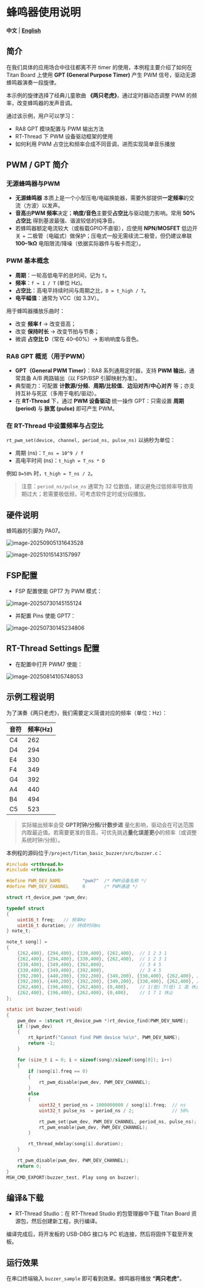 # 蜂鸣器使用说明

**中文** | [**English**](./README.md)

## 简介

在我们具体的应用场合中往往都离不开 timer 的使用，本例程主要介绍了如何在 Titan Board 上使用  **GPT (General Purpose Timer)** 产生 PWM 信号，驱动无源蜂鸣器演奏一段旋律。

本示例的旋律选择了经典儿童歌曲 **《两只老虎》**，通过定时器动态调整 PWM 的频率，改变蜂鸣器的发声音调。

通过该示例，用户可以学习：

- RA8 GPT 模块配置与 PWM 输出方法
- RT-Thread 下 PWM 设备驱动框架的使用
- 如何利用 PWM 占空比和频率合成不同音调，进而实现简单音乐播放

## PWM / GPT 简介

### 无源蜂鸣器与PWM

- **无源蜂鸣器** 本质上是一个小型压电/电磁换能器，需要外部提供**一定频率**的交流（方波）以发声。
- **音高**由**PWM 频率**决定；**响度/音色**主要受**占空比**与驱动能力影响。常用 **50% 占空比** 得到基波最强、谐波较低的纯净音。
- 若蜂鸣器额定电流较大（或板载GPIO不直驱），应使用 **NPN/MOSFET** 低边开关 + 二极管（电磁式）做保护；压电式一般无需续流二极管，但仍建议串联 **100–1kΩ** 电阻限流/降噪（依据实际器件与板卡而定）。

### PWM 基本概念

- **周期**：一轮高低电平的总时间，记为 `T`。
- **频率**：`f = 1 / T` (单位 Hz)。
- **占空比**：高电平持续时间与周期之比，`D = t_high / T`。
- **电平幅值**：通常为 VCC（如 3.3V）。

用于蜂鸣器播放乐曲时：

- 改变 **频率 f** → 改变音高；
- 改变 **保持时长** → 改变节拍与节奏；
- 微调 **占空比 D**（常在 40–60%）→ 影响响度与音色。

### RA8 GPT 概览（用于PWM）

* **GPT（General PWM Timer）**：RA8 系列通用定时器，支持 **PWM 输出**，通常具备 A/B 两路输出（以 FSP/BSP 引脚映射为准）。
* 典型能力：可配置 **计数源/分频**、**周期/比较值**、**边沿对齐/中心对齐** 等；亦支持互补与死区（多用于电机/驱动）。
* 在 **RT-Thread** 下，通过 **PWM 设备驱动** 统一操作 GPT：只需设置 **周期 (period)** 与 **脉宽 (pulse)** 即可产生 PWM。

### 在 RT-Thread 中设置频率与占空比

`rt_pwm_set(device, channel, period_ns, pulse_ns)` 以纳秒为单位：

- 周期 (ns)：`T_ns = 10^9 / f`
- 高电平时间 (ns)：`t_high = T_ns * D`

例如 `D=50%` 时，`t_high = T_ns / 2`。

> 注意：`period_ns/pulse_ns` 通常为 32 位数值，建议避免过低频率导致周期过大；若需要极低频，可考虑软件定时或分段播放。

## 硬件说明

蜂鸣器的引脚为 PA07。

![image-20250905131643528](figures/image-20250905131643528.png)

![image-20251015143157997](figures/image-20251015143157997.png)

## FSP配置

* FSP 配置使能 GPT7 为 PWM 模式：

![image-20250730145155124](figures/image-20250730145155124.png)

* 并配置 Pins 使能 GPT7：

![image-20250730145234806](figures/image-20250730145234806.png)

## RT-Thread Settings 配置

* 在配置中打开 PWM7 使能：

![image-20250814105748053](figures/image-20250814105748053.png)

## 示例工程说明

为了演奏《两只老虎》，我们需要定义简谱对应的频率（单位：Hz）：

| 音符 | 频率(Hz) |
| ---- | -------- |
| C4   | 262      |
| D4   | 294      |
| E4   | 330      |
| F4   | 349      |
| G4   | 392      |
| A4   | 440      |
| B4   | 494      |
| C5   | 523      |

> 实际输出频率会受 **GPT时钟/分频/计数步进** 量化影响，驱动会在可达范围内取最近值。若需要更准的音高，可优先挑选**量化误差更小**的频率（或调整系统时钟/分频）。

本例程的源码位于`/project/Titan_basic_buzzer/src/buzzer.c`：

```c
#include <rtthread.h>
#include <rtdevice.h>

#define PWM_DEV_NAME        "pwm7"  /* PWM设备名称 */
#define PWM_DEV_CHANNEL     0       /* PWM通道 */

struct rt_device_pwm *pwm_dev;

typedef struct
{
    uint16_t freq;   // 频率Hz
    uint16_t duration; // 持续时间ms
} note_t;

note_t song[] =
{
    {262,400}, {294,400}, {330,400}, {262,400},  // 1 2 3 1
    {262,400}, {294,400}, {330,400}, {262,400},  // 1 2 3 1
    {330,400}, {349,400}, {392,800},             // 3 4 5
    {330,400}, {349,400}, {392,800},             // 3 4 5
    {392,200}, {440,200}, {392,200}, {349,200}, {330,400}, {262,400}, // 5 6 5 4 3 1
    {392,200}, {440,200}, {392,200}, {349,200}, {330,400}, {262,400}, // 5 6 5 4 3 1
    {262,400}, {196,400}, {262,400}, {0,400},    // 1(低) 7(低) 1 高 休止
    {262,400}, {196,400}, {262,400}, {0,400},    // 1 7 1 休止
};

static int buzzer_test(void)
{
    pwm_dev = (struct rt_device_pwm *)rt_device_find(PWM_DEV_NAME);
    if (!pwm_dev)
    {
        rt_kprintf("Cannot find PWM device %s\n", PWM_DEV_NAME);
        return -1;
    }

    for (size_t i = 0; i < sizeof(song)/sizeof(song[0]); i++)
    {
        if (song[i].freq == 0)
        {
            rt_pwm_disable(pwm_dev, PWM_DEV_CHANNEL);
        }
        else
        {
            uint32_t period_ns = 1000000000 / song[i].freq;  // ns
            uint32_t pulse_ns  = period_ns / 2;              // 50%

            rt_pwm_set(pwm_dev, PWM_DEV_CHANNEL, period_ns, pulse_ns);
            rt_pwm_enable(pwm_dev, PWM_DEV_CHANNEL);
        }

        rt_thread_mdelay(song[i].duration);
    }

    rt_pwm_disable(pwm_dev, PWM_DEV_CHANNEL);
    return 0;
}
MSH_CMD_EXPORT(buzzer_test, Play song on buzzer);
```
##  编译&下载

* RT-Thread Studio：在 RT-Thread Studio 的包管理器中下载 Titan Board 资源包，然后创建新工程，执行编译。

编译完成后，将开发板的 USB-DBG 接口与 PC 机连接，然后将固件下载至开发板。

## 运行效果

在串口终端输入 `buzzer_sample` 即可看到效果。蜂鸣器将播放 **“两只老虎”**。

